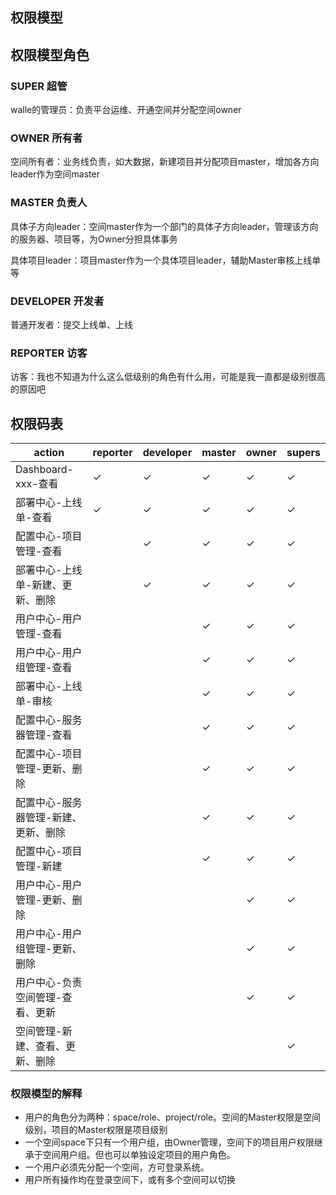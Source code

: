 权限模型
---
## 权限模型角色

### SUPER 超管
walle的管理员：负责平台运维、开通空间并分配空间owner

### OWNER 所有者
空间所有者：业务线负责，如大数据，新建项目并分配项目master，增加各方向leader作为空间master

### MASTER 负责人
具体子方向leader：空间master作为一个部门的具体子方向leader，管理该方向的服务器、项目等，为Owner分担具体事务

具体项目leader：项目master作为一个具体项目leader，辅助Master审核上线单等

### DEVELOPER 开发者
普通开发者：提交上线单、上线

### REPORTER 访客
访客：我也不知道为什么这么低级别的角色有什么用，可能是我一直都是级别很高的原因吧



## 权限码表
| action                               | reporter | developer | master | owner | supers |
| ------------------------------------ | -------- | --------- | ------ | ----- | ------ |
| Dashboard-xxx-查看                   | ✓        | ✓         | ✓      | ✓     | ✓      |
| 部署中心-上线单-查看                 | ✓        | ✓         | ✓      | ✓     | ✓      |
| 配置中心-项目管理-查看               |          | ✓         | ✓      | ✓     | ✓      |
| 部署中心-上线单-新建、更新、删除     |          | ✓         | ✓      | ✓     | ✓      |
| 用户中心-用户管理-查看               |          |           | ✓      | ✓     | ✓      |
| 用户中心-用户组管理-查看             |          |           | ✓      | ✓     | ✓      |
| 部署中心-上线单-审核                 |          |           | ✓      | ✓     | ✓      |
| 配置中心-服务器管理-查看             |          |           | ✓      | ✓     | ✓      |
| 配置中心-项目管理-更新、删除         |          |           | ✓      | ✓     | ✓      |
| 配置中心-服务器管理-新建、更新、删除 |          |           | ✓      | ✓     | ✓      |
| 配置中心-项目管理-新建               |          |           | ✓      | ✓     | ✓      |
| 用户中心-用户管理-更新、删除         |          |           |        | ✓     | ✓      |
| 用户中心-用户组管理-更新、删除       |          |           |        | ✓     | ✓      |
| 用户中心-负责空间管理-查看、更新     |          |           |        | ✓     | ✓      |
| 空间管理-新建、查看、更新、删除      |          |           |        |       | ✓      |


### 权限模型的解释
- 用户的角色分为两种：space/role、project/role。空间的Master权限是空间级别，项目的Master权限是项目级别
- 一个空间space下只有一个用户组，由Owner管理，空间下的项目用户权限继承于空间用户组。但也可以单独设定项目的用户角色。
- 一个用户必须先分配一个空间，方可登录系统。
- 用户所有操作均在登录空间下，或有多个空间可以切换
